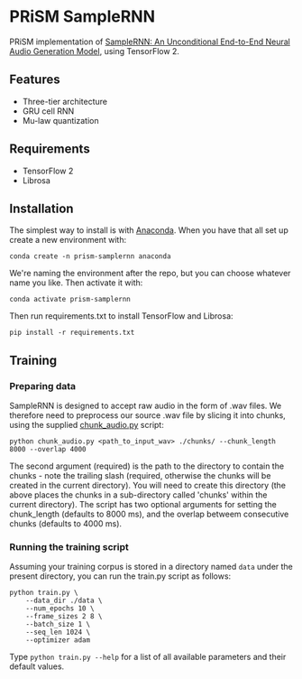 # PRiSM SampleRNN  

PRiSM implementation of [SampleRNN: An Unconditional End-to-End Neural Audio Generation Model](https://arxiv.org/abs/1612.07837), using TensorFlow 2.

## Features

- Three-tier architecture
- GRU cell RNN
- Mu-law quantization

## Requirements
- TensorFlow 2
- Librosa

## Installation
The simplest way to install is with [Anaconda](https://www.anaconda.com/distribution/). When you have that all set up create a new environment with:

`conda create -n prism-samplernn anaconda`

We're naming the environment after the repo, but you can choose whatever name you like. Then activate it with:

`conda activate prism-samplernn`

Then run requirements.txt to install TensorFlow and Librosa:

`pip install -r requirements.txt`

## Training

### Preparing data

SampleRNN is designed to accept raw audio in the form of .wav files. We therefore need to preprocess our source .wav file by slicing it into chunks, using the supplied [chunk_audio.py](https://bitbucket.org/cmelen/prism-samplernn.py/master/chunk_audio.py) script:
```
python chunk_audio.py <path_to_input_wav> ./chunks/ --chunk_length 8000 --overlap 4000
```
The second argument (required) is the path to the directory to contain the chunks - note the trailing slash (required, otherwise the chunks will be created in the current directory). You will need to create this directory (the above places the chunks in a sub-directory called 'chunks' within the current directory). The script has two optional arguments for setting the chunk_length (defaults to 8000 ms), and the overlap betweem consecutive chunks (defaults to 4000 ms).

### Running the training script

Assuming your training corpus is stored in a directory named `data` under the present directory, you can run the train.py script as follows:

```shell
python train.py \
	--data_dir ./data \
	--num_epochs 10 \
	--frame_sizes 2 8 \
	--batch_size 1 \
	--seq_len 1024 \
	--optimizer adam
```

Type `python train.py --help` for a list of all available parameters and their default values.

